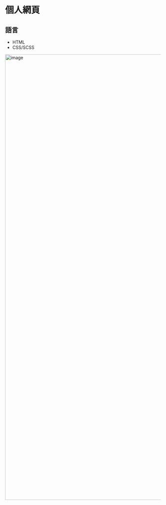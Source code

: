 # 個人網頁

## 語言

* HTML
* CSS/SCSS

<img width="1440" alt="image" src="https://user-images.githubusercontent.com/94331565/213063909-f6a04bee-f157-4d7a-bbec-6334823cf56c.png">

